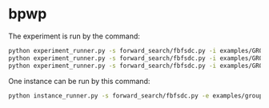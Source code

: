 # bpwp


The experiment is run by the command:
```bash
python experiment_runner.py -s forward_search/fbfsdc.py -i examples/GROUP_CONFIG_NUM
python experiment_runner.py -s forward_search/fbfsdc.py -i examples/GROUP_CONFIG_BBL
python experiment_runner.py -s forward_search/fbfsdc.py -i examples/GROUP_CONFIG_GRAPEVINE
```

One instance can be run by this command:
```bash
python instance_runner.py -s forward_search/fbfsdc.py -e examples/group_number/group_number.py -d examples/group_number/domain.pddl -p examples/group_number/problem07.pddl
```











